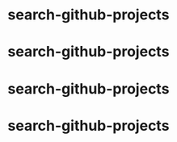 # search-github-projects
# search-github-projects
# search-github-projects
# search-github-projects
